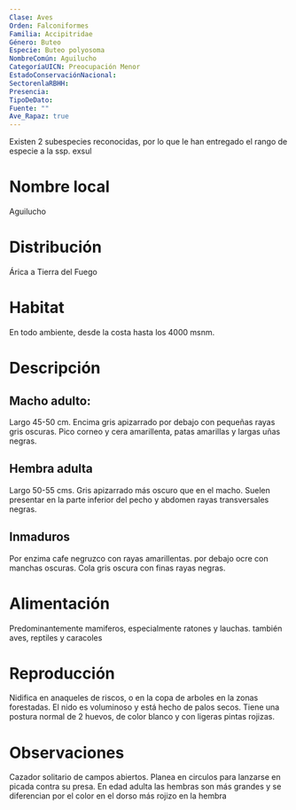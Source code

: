 ```yaml
---
Clase: Aves
Orden: Falconiformes
Familia: Accipitridae
Género: Buteo
Especie: Buteo polyosoma
NombreComún: Aguilucho
CategoríaUICN: Preocupación Menor
EstadoConservaciónNacional: 
SectorenlaRBHH: 
Presencia: 
TipoDeDato: 
Fuente: ""
Ave_Rapaz: true
---
```

Existen 2 subespecies reconocidas, por lo que le han entregado el rango de especie a la ssp. exsul
# Nombre local
Aguilucho
# Distribución
Árica a Tierra del Fuego
# Habitat
En todo ambiente, desde la costa hasta los 4000 msnm.
# Descripción
## Macho adulto: 
Largo 45-50 cm. Encima gris apizarrado por debajo con pequeñas rayas gris oscuras. Pico corneo y cera amarillenta, patas amarillas y largas uñas negras.
## Hembra adulta
Largo 50-55 cms. Gris apizarrado más oscuro que en el macho. Suelen presentar en la parte inferior del pecho y abdomen rayas transversales negras.
## Inmaduros
Por enzima cafe negruzco con rayas amarillentas. por debajo ocre con manchas oscuras. Cola gris oscura con finas rayas negras.
# Alimentación
Predominantemente mamiferos, especialmente ratones y lauchas. también aves, reptiles y caracoles
# Reproducción
Nidifica en anaqueles de riscos, o en la copa de arboles en la zonas forestadas. El nido es voluminoso y está hecho de palos secos. Tiene una postura normal de 2 huevos, de color blanco y con ligeras pintas rojizas.
# Observaciones
Cazador solitario de campos abiertos. Planea en circulos para lanzarse en picada contra su presa. En edad adulta las hembras son más grandes y se diferencian por el color en el dorso más rojizo en la hembra
